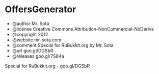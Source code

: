 OffersGenerator
===============

 * @author Mr. Sota
 * @license Creative Commons Attribution-NonCommercial-NoDerivs
 * @copyright 2012
 * @website mr-sota.com
 * @comment Special for RuBukkit.org by Mr. Sota
 * @url goo.gl/DGSbR
 * @releases goo.gl/7S84a

Special for RuBukkit.org - goo.gl/DGSbR